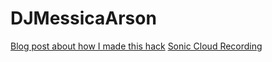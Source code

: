 # DJMessicaArson
[Blog post about how I made this hack](http://jessicagarson.com/2017/01/12/DJMessicaArson/)
[Sonic Cloud Recording](https://soundcloud.com/jessica-garson/sets/dj-messica-arson)
